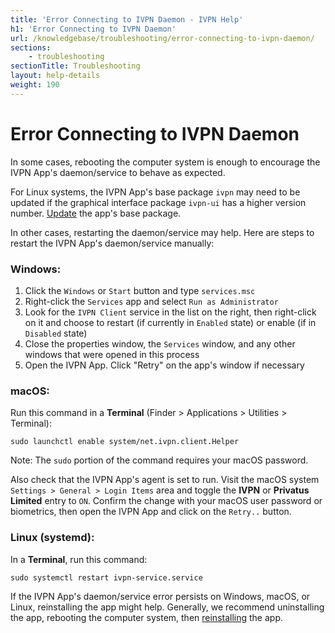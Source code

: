```yaml
---
title: 'Error Connecting to IVPN Daemon - IVPN Help'
h1: 'Error Connecting to IVPN Daemon'
url: /knowledgebase/troubleshooting/error-connecting-to-ivpn-daemon/
sections:
    - troubleshooting
sectionTitle: Troubleshooting
layout: help-details
weight: 190
---
```

# Error Connecting to IVPN Daemon

In some cases, rebooting the computer system is enough to encourage the IVPN App's daemon/service to behave as expected.

For Linux systems, the IVPN App's base package `ivpn` may need to be updated if the graphical interface package `ivpn-ui` has a higher version number.  [Update](https://www.ivpn.net/apps-linux/) the app's base package.

In other cases, restarting the daemon/service may help.  Here are steps to restart the IVPN App's daemon/service manually:

### Windows:

1. Click the `Windows` or `Start` button and type `services.msc`
1. Right-click the `Services` app and select `Run as Administrator`
1. Look for the `IVPN Client` service in the list on the right, then right-click on it and choose to restart (if currently in `Enabled` state) or enable (if in `Disabled` state)
1. Close the properties window, the `Services` window, and any other windows that were opened in this process
1. Open the IVPN App.  Click "Retry" on the app's window if necessary


### macOS:

Run this command in a **Terminal** (Finder > Applications > Utilities > Terminal):

```
sudo launchctl enable system/net.ivpn.client.Helper
```

Note: The `sudo` portion of the command requires your macOS password.

Also check that the IVPN App's agent is set to run.  Visit the macOS system `Settings > General > Login Items` area and toggle the **IVPN** or **Privatus Limited** entry to `ON`.  Confirm the change with your macOS user password or biometrics, then open the IVPN App and click on the `Retry..` button.


### Linux (systemd):

In a **Terminal**, run this command:

```
sudo systemctl restart ivpn-service.service
```


If the IVPN App's daemon/service error persists on Windows, macOS, or Linux, reinstalling the app might help.  Generally, we recommend uninstalling the app, rebooting the computer system, then [reinstalling](https://www.ivpn.net/apps/) the app.
